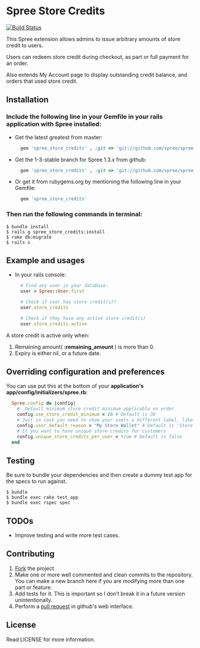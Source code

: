 # Spree Store Credits

[![Build
Status](https://secure.travis-ci.org/spree/spree_store_credits.png)](http://travis-ci.org/spree/spree_store_credits)


This Spree extension allows admins to issue arbitrary amounts of store credit to users.

Users can redeem store credit during checkout, as part or full payment for an order.

Also extends My Account page to display outstanding credit balance, and orders that used store credit.

## Installation

### Include the following line in your Gemfile in your rails application with Spree installed:
  * Get the latest greatest from master: 
    
      ```ruby
        gem 'spree_store_credits' , :git => 'git://github.com/spree/spree_store_credits.git'
      ```

  * Get the 1-3-stable branch for Spree 1.3.x from github: 
    
      ```ruby
        gem 'spree_store_credits' , :git => 'git://github.com/spree/spree_store_credits.git', :branch => '1-3-stable'
      ```

  * Or get it from rubygems.org by mentioning the following line in your Gemfile:
    
      ```ruby 
        gem 'spree_store_credits'
      ```

### Then run the following commands in terminal: 

    $ bundle install
    $ rails g spree_store_credits:install 
    $ rake db:migrate
    $ rails s

## Example and usages

* In your rails console:
  ```ruby
    # Find any user in your database:
    user = Spree::User.first

    # Check if user has store credit(s)?
    user.store_credits

    # Check if they have any active store credit(s)
    user.store_credits.active
  ```

A store credit is active only when:

1. Remaining amount( **:remaining_amount** ) is more than 0.
2. Expiry is either nil, or a future date.

## Overriding configuration and preferences

You can use put this at the bottom of your **application's app/config/initializers/spree.rb**:
    
  ```ruby
    Spree.config do |config|
      #  Default minimum store credit minimum applicable on order
      config.use_store_credit_minimum = 20 # Default is 30
      # Just in case you need to show your users a different label, like: 'Wallet'
      config.user_default_reason = "My Store Wallet" # Default is 'Store Credit'
      # If you want to have unique store credits for customers
      config.unique_store_credits_per_user = true # Default is false
    end
  ```

## Testing

Be sure to bundle your dependencies and then create a dummy test app for the specs to run against.

    $ bundle
    $ bundle exec rake test_app
    $ bundle exec rspec spec

## TODOs

* Improve testing and write more test cases.

## Contributing

1. [Fork](https://help.github.com/articles/fork-a-repo) the project
2. Make one or more well commented and clean commits to the repository. You can make a new branch here if you are modifying more than one part or feature.
3. Add tests for it. This is important so I don’t break it in a future version unintentionally.
4. Perform a [pull request](https://help.github.com/articles/using-pull-requests) in github's web interface.

## License

Read LICENSE for more information.